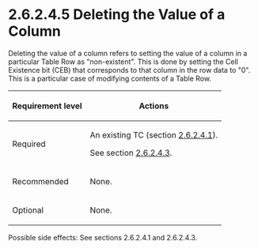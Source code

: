 <html dir="LTR" xmlns:mshelp="http://msdn.microsoft.com/mshelp" xmlns:ddue="http://ddue.schemas.microsoft.com/authoring/2003/5" xmlns:xlink="http://www.w3.org/1999/xlink" xmlns:tool="http://www.microsoft.com/tooltip">
    <head>
        <meta http-equiv="Content-Type" content="text/html; CHARSET=utf-8"></meta>
        <meta name="save" content="history"></meta>
        <title>2.6.2.4.5 Deleting the Value of a Column</title>
        <xml>
            <mshelp:toctitle title="2.6.2.4.5 Deleting the Value of a Column"></mshelp:toctitle>
            <mshelp:rltitle title="[MS-PST]: Deleting the Value of a Column"></mshelp:rltitle>
            <mshelp:keyword index="A" term="332d9862-9d0c-413e-9222-e3c553c81833"></mshelp:keyword>
            <mshelp:attr name="DCSext.ContentType" value="open specification"></mshelp:attr>
            <mshelp:attr name="AssetID" value="332d9862-9d0c-413e-9222-e3c553c81833"></mshelp:attr>
            <mshelp:attr name="TopicType" value="kbRef"></mshelp:attr>
            <mshelp:attr name="DCSext.Title" value="[MS-PST]: Deleting the Value of a Column" />
        </xml>
    </head>
    <body>
        <div id="header">
            <h1 class="heading">2.6.2.4.5 Deleting the Value of a Column</h1>
        </div>
        <div id="mainSection">
            <div id="mainBody">
                <div id="allHistory" class="saveHistory"></div>
                <div id="sectionSection0" class="section" name="collapseableSection">
                    

<p>Deleting the value of a column refers to setting the value
of a column in a particular Table Row as &quot;non-existent&quot;. This is done
by setting the Cell Existence bit (CEB) that corresponds to that column in the
row data to &quot;0&quot;. This is a particular case of modifying contents of a
Table Row.</p>

<table>
 <thead>
  <tr>
   <th>
   <p>Requirement level</p>
   </th>
   <th>
   <p>Actions</p>
   </th>
  </tr>
 </thead>
 <tr>
  <td>
  <p>Required</p>
  </td>
  <td>
  <p>An existing TC (section <a href="a3cafcd6-454a-46b4-a122-ebbda9ae56fb.md">2.6.2.4.1</a>).</p>
  <p>See section <a href="c3de6cd5-8bf4-415d-b854-2c1bc6c36488.md">2.6.2.4.3</a>.</p>
  </td>
 </tr>
 <tr>
  <td>
  <p>Recommended</p>
  </td>
  <td>
  <p>None.</p>
  </td>
 </tr>
 <tr>
  <td>
  <p>Optional</p>
  </td>
  <td>
  <p>None.</p>
  </td>
 </tr>
</table>

<p>Possible side effects: See sections 2.6.2.4.1 and 2.6.2.4.3.</p>
                </div>
            </div>
        </div>
    </body>
</html>